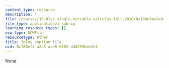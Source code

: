 ```yaml
---
content_type: resource
description: ''
file: /courses/18-01sc-single-variable-calculus-fall-2010/0c180ef4a2a8aae86182d46259bde2e3_aWV4khIBvCM.srt
file_type: application/x-subrip
learning_resource_types: []
ocw_type: OCWFile
resourcetype: Other
title: 3play caption file
uid: 0c180ef4-a2a8-aae8-6182-d46259bde2e3
---
```

None

